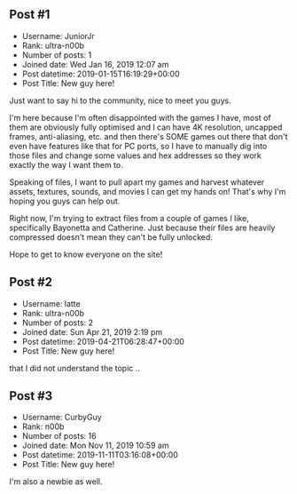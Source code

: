 ## Post #1
- Username: JuniorJr
- Rank: ultra-n00b
- Number of posts: 1
- Joined date: Wed Jan 16, 2019 12:07 am
- Post datetime: 2019-01-15T16:19:29+00:00
- Post Title: New guy here!

Just want to say hi to the community, nice to meet you guys.

I'm here because I'm often disappointed with the games I have, most of them are obviously fully optimised and I can have 4K resolution, uncapped frames, anti-aliasing, etc. and then there's SOME games out there that don't even have features like that for PC ports, so I have to manually dig into those files and change some values and hex addresses so they work exactly the way I want them to.

Speaking of files, I want to pull apart my games and harvest whatever assets, textures, sounds, and movies I can get my hands on! That's why I'm hoping you guys can help out.

Right now, I'm trying to extract files from a couple of games I like, specifically Bayonetta and Catherine. Just because their files are heavily compressed doesn't mean they can't be fully unlocked.

Hope to get to know everyone on the site!
## Post #2
- Username: latte
- Rank: ultra-n00b
- Number of posts: 2
- Joined date: Sun Apr 21, 2019 2:19 pm
- Post datetime: 2019-04-21T06:28:47+00:00
- Post Title: New guy here!

that I did not understand the topic ..
## Post #3
- Username: CurbyGuy
- Rank: n00b
- Number of posts: 16
- Joined date: Mon Nov 11, 2019 10:59 am
- Post datetime: 2019-11-11T03:16:08+00:00
- Post Title: New guy here!

I'm also a newbie as well.
